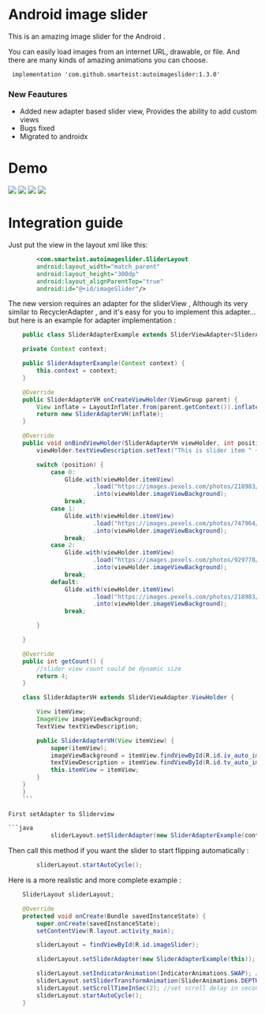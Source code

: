 # Android image slider
This is an amazing image slider for the Android .
 
You can easily load images from an internet URL, drawable, or file. And there are many kinds of amazing animations you can choose.

     implementation 'com.github.smarteist:autoimageslider:1.3.0'

### New Feautures 
* Added new adapter based slider view, Provides the ability to add custom views
* Bugs fixed
* Migrated to androidx

# Demo
![](https://github.com/smarteist/android-image-slider/blob/master/1.gif)
![](https://github.com/smarteist/android-image-slider/blob/master/2.gif)
![](https://github.com/smarteist/android-image-slider/blob/master/4.gif)
![](https://github.com/smarteist/android-image-slider/blob/master/7.gif)

# Integration guide

Just put the view in the layout xml like this:

```xml
        <com.smarteist.autoimageslider.SliderLayout
        android:layout_width="match_parent"
        android:layout_height="300dp"
        android:layout_alignParentTop="true"
        android:id="@+id/imageSlider"/>
```
       

The new version requires an adapter for the sliderView , Although its very similar to RecyclerAdapter , and it's easy for you to implement this adapter... but here is an example for adapter implementation :

```java	
	public class SliderAdapterExample extends SliderViewAdapter<SliderAdapterExample.SliderAdapterVH> {

    private Context context;

    public SliderAdapterExample(Context context) {
        this.context = context;
    }

    @Override
    public SliderAdapterVH onCreateViewHolder(ViewGroup parent) {
        View inflate = LayoutInflater.from(parent.getContext()).inflate(R.layout.image_slider_layout_item, null);
        return new SliderAdapterVH(inflate);
    }

    @Override
    public void onBindViewHolder(SliderAdapterVH viewHolder, int position) {
        viewHolder.textViewDescription.setText("This is slider item " + position);

        switch (position) {
            case 0:
                Glide.with(viewHolder.itemView)
                        .load("https://images.pexels.com/photos/218983/pexels-photo-218983.jpeg?auto=compress&cs=tinysrgb&dpr=2&h=750&w=1260")
                        .into(viewHolder.imageViewBackground);
                break;
            case 1:
                Glide.with(viewHolder.itemView)
                        .load("https://images.pexels.com/photos/747964/pexels-photo-747964.jpeg?auto=compress&cs=tinysrgb&h=750&w=1260")
                        .into(viewHolder.imageViewBackground);
                break;
            case 2:
                Glide.with(viewHolder.itemView)
                        .load("https://images.pexels.com/photos/929778/pexels-photo-929778.jpeg?auto=compress&cs=tinysrgb&dpr=2&h=750&w=1260")
                        .into(viewHolder.imageViewBackground);
                break;
            default:
                Glide.with(viewHolder.itemView)
                        .load("https://images.pexels.com/photos/218983/pexels-photo-218983.jpeg?auto=compress&cs=tinysrgb&dpr=2&h=750&w=1260")
                        .into(viewHolder.imageViewBackground);
                break;

        }

    }

    @Override
    public int getCount() {
        //slider view count could be dynamic size
        return 4;
    }

    class SliderAdapterVH extends SliderViewAdapter.ViewHolder {

        View itemView;
        ImageView imageViewBackground;
        TextView textViewDescription;

        public SliderAdapterVH(View itemView) {
            super(itemView);
            imageViewBackground = itemView.findViewById(R.id.iv_auto_image_slider);
            textViewDescription = itemView.findViewById(R.id.tv_auto_image_slider);
            this.itemView = itemView;
        }
    }
    }
    ```
    
First setAdapter to Sliderview

```java
        	sliderLayout.setSliderAdapter(new SliderAdapterExample(context));
```
		
Then call this method if you want the slider to start flipping automatically :

```java
        sliderLayout.startAutoCycle();
```

Here is a more realistic and more complete example :

```java
    SliderLayout sliderLayout;

    @Override
    protected void onCreate(Bundle savedInstanceState) {
        super.onCreate(savedInstanceState);
        setContentView(R.layout.activity_main);

        sliderLayout = findViewById(R.id.imageSlider);

        sliderLayout.setSliderAdapter(new SliderAdapterExample(this));

        sliderLayout.setIndicatorAnimation(IndicatorAnimations.SWAP); //set indicator animation by using 	  SliderLayout.IndicatorAnimations. :WORM or THIN_WORM or COLOR or DROP or FILL or NONE or SCALE or SCALE_DOWN or SLIDE and SWAP!!
        sliderLayout.setSliderTransformAnimation(SliderAnimations.DEPTHTRANSFORMATION);
        sliderLayout.setScrollTimeInSec(2); //set scroll delay in seconds :
        sliderLayout.startAutoCycle();
    }
```
